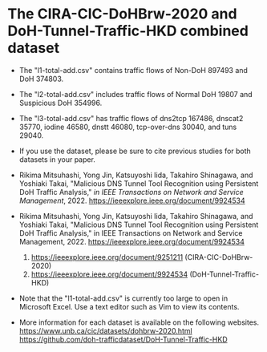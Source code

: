 
# The CIRA-CIC-DoHBrw-2020 and DoH-Tunnel-Traffic-HKD combined dataset

* The "l1-total-add.csv" contains traffic flows of Non-DoH 897493 and DoH 374803.

* The "l2-total-add.csv" includes traffic flows of Normal DoH 19807 and Suspicious DoH 354996.

* The "l3-total-add.csv" has traffic flows of dns2tcp 167486, dnscat2 35770, iodine 46580, dnstt 46080, tcp-over-dns 30040, and tuns 29040.
 
* If you use the dataset, please be sure to cite previous studies for both datasets in your paper.

* Rikima Mitsuhashi, Yong Jin, Katsuyoshi Iida, Takahiro Shinagawa, and Yoshiaki Takai, 
"Malicious DNS Tunnel Tool Recognition using Persistent DoH Traffic Analysis,"
*in IEEE Transactions on Network and Service Management*, 2022. https://ieeexplore.ieee.org/document/9924534


* Rikima Mitsuhashi, Yong Jin, Katsuyoshi Iida, Takahiro Shinagawa, and Yoshiaki Takai, "Malicious DNS Tunnel Tool Recognition using Persistent DoH Traffic Analysis," in IEEE Transactions on Network and Service Management, 2022.
https://ieeexplore.ieee.org/document/9924534

    1. https://ieeexplore.ieee.org/document/9251211 (CIRA-CIC-DoHBrw-2020)  
    2. https://ieeexplore.ieee.org/document/9924534 (DoH-Tunnel-Traffic-HKD)

* Note that the "l1-total-add.csv" is currently too large to open in Microsoft Excel.
  Use a text editor such as Vim to view its contents.

* More information for each dataset is available on the following websites. 
    https://www.unb.ca/cic/datasets/dohbrw-2020.html
    https://github.com/doh-trafficdataset/DoH-Tunnel-Traffic-HKD

